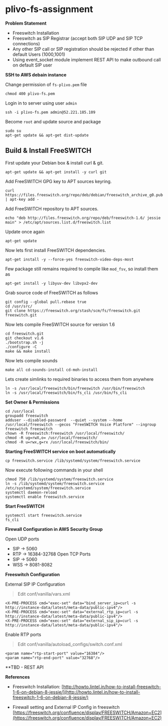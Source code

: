 # plivo-fs-assignment

**Problem Statement**
* Freeswitch Installation
* Freeswitch as SIP Registrar (accept both SIP UDP and SIP TCP connections)
* Any other SIP call or SIP registration should be rejected if other than default Users (1000,1001)
* Using event_socket module implement REST API to make outbound call on default SIP user

**SSH to AWS debain instance**

 Change permission of `fs-plivo.pem` file
 
    chmod 400 plivo-fs.pem 
 
 Login in to server using user `admin`
 
    ssh -i plivo-fs.pem admin@52.221.185.109
 
 Become `root` and update source and package
 
    sudo su
    apt-get update && apt-get dist-update 
	
**Build & Install FreeSWITCH**
 -
 First update your Debian box & install curl & git.
 
    apt-get update && apt-get install -y curl git
 
 Add FreeSWITCH GPG key to APT sources keyring.
 
    curl https://files.freeswitch.org/repo/deb/debian/freeswitch_archive_g0.pub | apt-key add -
 
 Add FreeSWITCH repository to APT sources.
 
    echo "deb http://files.freeswitch.org/repo/deb/freeswitch-1.6/ jessie main" > /etc/apt/sources.list.d/freeswitch.list
 
 Update once again 
 
    apt-get update
 
 Now lets first install FreeSWITCH dependencies.
 
    apt-get install -y --force-yes freeswitch-video-deps-most 
 
 Few package still remains required to compile like `mod_fsv`, so install them as
 
    apt-get install -y libyuv-dev libvpx2-dev
 
 Grab source code of FreeSWITCH as follows
 
    git config --global pull.rebase true
    cd /usr/src/
    git clone https://freeswitch.org/stash/scm/fs/freeswitch.git freeswitch.git
 
 Now lets compile FreeSWITCH source for version 1.6
 
    cd freeswitch.git
    git checkout v1.6
    ./bootstrap.sh -j
    ./configure -C
    make && make install
 
 Now lets compile sounds
 
 
    make all cd-sounds-install cd-moh-install
 
 Lets create simlinks to required binaries to access them from anywhere
  
    ln -s /usr/local/freeswitch/bin/freeswitch /usr/bin/freeswitch
    ln -s /usr/local/freeswitch/bin/fs_cli /usr/bin/fs_cli

**Set Owner & Permissions**

    cd /usr/local
    groupadd freeswitch
    adduser --disabled-password  --quiet --system --home /usr/local/freeswitch --gecos "FreeSWITCH Voice Platform" --ingroup freeswitch freeswitch
    chown -R freeswitch:freeswitch /usr/local/freeswitch/
    chmod -R ug=rwX,o= /usr/local/freeswitch/
    chmod -R u=rwx,g=rx /usr/local/freeswitch/bin/

**Starting FreeSWITCH service on boot automatically**
 
    cp freeswitch.service /lib/systemd/system/freeswitch.service

 Now execute following commands in your shell
 
    chmod 750 /lib/systemd/system/freeswitch.service
    ln -s /lib/systemd/system/freeswitch.service /etc/systemd/system/freeswitch.service
    systemctl daemon-reload
    systemctl enable freeswitch.service

**Start FreeSWITCH**
 
    systemctl start freeswitch.service
    fs_cli
    
**Firewall Configuration in AWS Security Group**

Open UDP ports
  * SIP -> 5060
  * RTP -> 16384-32768
Open TCP Ports
  * SIP -> 5060
  * WSS -> 8081-8082

**Freeswitch Configuration**

External SIP IP Configuration
> Edit conf/vanilla/vars.xml

	<X-PRE-PROCESS cmd="exec-set" data="bind_server_ip=curl -s http://instance-data/latest/meta-data/public-ipv4"/>
	<X-PRE-PROCESS cmd="exec-set" data="external_rtp_ip=curl -s http://instance-data/latest/meta-data/public-ipv4"/>
	<X-PRE-PROCESS cmd="exec-set" data="external_sip_ip=curl -s http://instance-data/latest/meta-data/public-ipv4"/>

Enable RTP ports
> Edit conf/vanilla/autoload_configs/switch.conf.xml

	<param name="rtp-start-port" value="16384"/>
	<param name="rtp-end-port" value="32768"/>

**TBD - REST API 

**References**

* Freeswitch Installation:
[http://howto.lintel.in/how-to-install-freeswitch-1-6-on-debian-8-jessie/](http://howto.lintel.in/how-to-install-freeswitch-1-6-on-debian-8-jessie/)

* Firewall setting and  External IP Config in freeswitch
[https://freeswitch.org/confluence/display/FREESWITCH/Amazon+EC2](https://freeswitch.org/confluence/display/FREESWITCH/Amazon+EC2)



